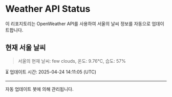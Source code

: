 
# Weather API Status

이 리포지토리는 OpenWeather API를 사용하여 서울의 날씨 정보를 자동으로 업데이트합니다.

## 현재 서울 날씨
> 서울의 현재 날씨: few clouds, 온도: 9.76°C, 습도: 57%

⏳ 업데이트 시간: 2025-04-24 14:11:05 (UTC)

---
자동 업데이트 봇에 의해 관리됩니다.
